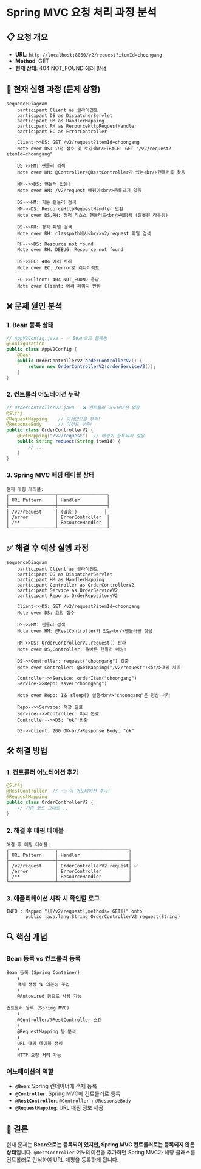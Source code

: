 # Spring MVC 요청 처리 과정 분석

## 📋 요청 개요
- **URL**: `http://localhost:8080/v2/request?itemId=choongang`
- **Method**: GET
- **현재 상태**: 404 NOT_FOUND 에러 발생

## 🔄 현재 실행 과정 (문제 상황)

```mermaid
sequenceDiagram
    participant Client as 클라이언트
    participant DS as DispatcherServlet
    participant HM as HandlerMapping
    participant RH as ResourceHttpRequestHandler
    participant EC as ErrorController

    Client->>DS: GET /v2/request?itemId=choongang
    Note over DS: 요청 접수 및 로깅<br/>TRACE: GET "/v2/request?itemId=choongang"

    DS->>HM: 핸들러 검색
    Note over HM: @Controller/@RestController가 있는<br/>핸들러를 찾음

    HM-->>DS: 핸들러 없음!
    Note over HM: /v2/request 매핑이<br/>등록되지 않음

    DS->>HM: 기본 핸들러 검색
    HM->>DS: ResourceHttpRequestHandler 반환
    Note over DS,RH: 정적 리소스 핸들러로<br/>매핑됨 (잘못된 라우팅)

    DS->>RH: 정적 파일 검색
    Note over RH: classpath에서<br/>v2/request 파일 검색

    RH-->>DS: Resource not found
    Note over RH: DEBUG: Resource not found

    DS->>EC: 404 에러 처리
    Note over EC: /error로 리다이렉트

    EC->>Client: 404 NOT_FOUND 응답
    Note over Client: 에러 페이지 반환
```

## ❌ 문제 원인 분석

### 1. Bean 등록 상태
```java
// AppV2Config.java - ✅ Bean으로 등록됨
@Configuration
public class AppV2Config {
    @Bean
    public OrderControllerV2 orderControllerV2() {
        return new OrderControllerV2(orderServiceV2());
    }
}
```

### 2. 컨트롤러 어노테이션 누락
```java
// OrderControllerV2.java - ❌ 컨트롤러 어노테이션 없음
@Slf4j
@RequestMapping    // 이것만으론 부족!
@ResponseBody      // 이것도 부족!
public class OrderControllerV2 {
    @GetMapping("/v2/request")  // 매핑이 등록되지 않음
    public String request(String itemId) {
        // ...
    }
}
```

### 3. Spring MVC 매핑 테이블 상태
```
현재 매핑 테이블:
┌─────────────────┬──────────────────┐
│ URL Pattern     │ Handler          │
├─────────────────┼──────────────────┤
│ /v2/request     │ (없음!)          │
│ /error          │ ErrorController  │
│ /**             │ ResourceHandler  │
└─────────────────┴──────────────────┘
```

## ✅ 해결 후 예상 실행 과정

```mermaid
sequenceDiagram
    participant Client as 클라이언트
    participant DS as DispatcherServlet
    participant HM as HandlerMapping
    participant Controller as OrderControllerV2
    participant Service as OrderServiceV2
    participant Repo as OrderRepositoryV2

    Client->>DS: GET /v2/request?itemId=choongang
    Note over DS: 요청 접수

    DS->>HM: 핸들러 검색
    Note over HM: @RestController가 있는<br/>핸들러를 찾음

    HM->>DS: OrderControllerV2.request() 반환
    Note over DS,Controller: 올바른 핸들러 매핑!

    DS->>Controller: request("choongang") 호출
    Note over Controller: @GetMapping("/v2/request")<br/>매핑 처리

    Controller->>Service: orderItem("choongang")
    Service->>Repo: save("choongang")
    
    Note over Repo: 1초 sleep() 실행<br/>"choongang"은 정상 처리

    Repo-->>Service: 저장 완료
    Service-->>Controller: 처리 완료
    Controller-->>DS: "ok" 반환

    DS->>Client: 200 OK<br/>Response Body: "ok"
```

## 🛠️ 해결 방법

### 1. 컨트롤러 어노테이션 추가
```java
@Slf4j
@RestController  // 👈 이 어노테이션 추가!
@RequestMapping
public class OrderControllerV2 {
    // 기존 코드 그대로...
}
```

### 2. 해결 후 매핑 테이블
```
해결 후 매핑 테이블:
┌─────────────────┬──────────────────────────┐
│ URL Pattern     │ Handler                  │
├─────────────────┼──────────────────────────┤
│ /v2/request     │ OrderControllerV2.request│ ✅
│ /error          │ ErrorController          │
│ /**             │ ResourceHandler          │
└─────────────────┴──────────────────────────┘
```

### 3. 애플리케이션 시작 시 확인할 로그
```
INFO : Mapped "{[/v2/request],methods=[GET]}" onto 
       public java.lang.String OrderControllerV2.request(String)
```

## 🔍 핵심 개념

### Bean 등록 vs 컨트롤러 등록
```
Bean 등록 (Spring Container)
    ↓
    객체 생성 및 의존성 주입
    ↓
    @Autowired 등으로 사용 가능

컨트롤러 등록 (Spring MVC)
    ↓
    @Controller/@RestController 스캔
    ↓
    @RequestMapping 등 분석
    ↓
    URL 매핑 테이블 생성
    ↓
    HTTP 요청 처리 가능
```

### 어노테이션의 역할
- **`@Bean`**: Spring 컨테이너에 객체 등록
- **`@Controller`**: Spring MVC에 컨트롤러로 등록
- **`@RestController`**: `@Controller` + `@ResponseBody`
- **`@RequestMapping`**: URL 매핑 정보 제공

## 📝 결론

현재 문제는 **Bean으로는 등록되어 있지만, Spring MVC 컨트롤러로는 등록되지 않은 상태**입니다. `@RestController` 어노테이션을 추가하면 Spring MVC가 해당 클래스를 컨트롤러로 인식하여 URL 매핑을 등록하게 됩니다.